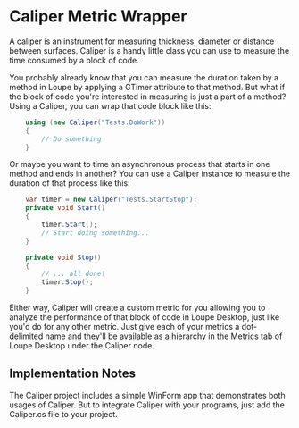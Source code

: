 Caliper Metric Wrapper
======================

A caliper is an instrument for measuring thickness, diameter or distance between surfaces.
Caliper is a handy little class you can use to measure the time consumed by a block of code.

You probably already know that you can measure the duration taken by a method in Loupe by 
applying a GTimer attribute to that method.  But what if the block of code you're interested
in measuring is just a part of a method?  Using a Caliper, you can wrap that code block like this:

```C#
    using (new Caliper("Tests.DoWork"))
    {
        // Do something
    }
```

Or maybe you want to time an asynchronous process that starts in one method and ends  in another?
You can use a Caliper instance to measure the duration of that process like this:

```C#
    var timer = new Caliper("Tests.StartStop");
    private void Start()
    {
        timer.Start();
        // Start doing something...
    }

    private void Stop()
    {
        // ... all done!
        timer.Stop();
    }

```

Either way, Caliper will create a custom metric for you allowing you to analyze the performance
of that block of code in Loupe Desktop, just like you'd do for any other metric.  Just give each
of your metrics a dot-delimited name and they'll be available as a hierarchy in the Metrics tab
of Loupe Desktop under the Caliper node.

Implementation Notes
--------------------

The Caliper project includes a simple WinForm app that demonstrates both usages of Caliper.
But to integrate Caliper with your programs, just add the Caliper.cs file to your project.
